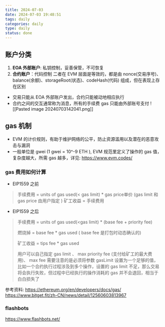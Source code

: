 ```yaml
---
title: 2024-07-03
date: 2024-07-03 19:48:51
tags: daily
categories: daily
type: daily
status: done
---
```


## 账户分类
1. **EOA 外部账户**: 私钥控制，妥善保管，不可恢复
2. **合约账户**：代码控制
二者在 EVM 层面是等效的，都是由 nonce(交易序号)、balance(余额)、storageRoot(状态)、codeHash(代码) 组成，但在表现上存在区别
- 交易只能从 EOA 外部账户发出，合约只能被动地相应执行
- 合约之间的交互通常称为消息，所有的手续费 gas 只能由外部账号支付
![[Pasted image 20240703142041.png]]

## gas 机制
- EVM 的计价规则，有助于维护网络的公平，防止资源滥用以及潜在的恶意攻击与漏洞
- 一般单位是 gwei (1 gwei = 10^-9 ETH ), EVM 规范里定义了操作的 gas 值，复杂度越大，所需 gas 越多，详见: https://www.evm.codes/

### gas 费用如何计算
- EIP1559 之前  
>手续费用 = units of gas used(< gas limit) * gas price单价  (gas limit 和 gas price 由用户指定 )
> 矿工收益 = 手续费用 

- EIP1559 之后
>手续费用 = units of gas used(<gas limit) * (base fee + priority fee)  
>
> 燃烧掉 = base fee * gas used ( base fee 是打包时动态确认的) 
> 
> 矿工收益 = tips fee * gas used
> 
> 用户可以自己指定 gas limit 、 max priority fee (支付给矿工的最大费用)、 max fee
> 需要注意的是必须将参数 gasLimit 设置为一个足够的值， 比如一个合约执行过程涉及到多个操作，设置的 gas limit 不足，那么交易将会执行失败，但过程中已经执行的操作消耗的 gas 并不会退回，相当于白白损失了

参考资料:
https://ethereum.org/en/developers/docs/gas/
https://www.bitget.fit/zh-CN/news/detail/12560603813967



### flashbots
https://www.flashbots.net/